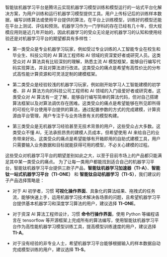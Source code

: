 智能钛机器学习平台是腾讯云实现机器学习模型训练和模型运行的一站式平台化解决方案，为用户训练和运行机器学习模型提供工具。用户上传标记后的训练样本数据，编写训练算法或使用平台提供的算法，在平台上训练模型，训练好的模型还能在平台上测试、评估和预测。机器学习作为一门学科的存在已经有几十年，但大规模应用则是近几年开始的，因此机器学习的受众无论是对机器学习的认知和使用经验还是对机器学习平台的期望都具有多样性：

- 第一类受众是专业机器学习玩家，例如受过专业训练的人工智能专业在校生和毕业生、科技公司的 AI 算法工程师和 AI 领域的资深爱好者或研究人员。这类受众对 AI 算法具有比较深刻的理解，熟悉主流 AI 模型框架，能够自行编写代码实现算法，并且对算法进行改进。这类受众的痛点是希望有高性价比的分布式高性能计算资源和可灵活定制的建模框架。

- 第二类受众是经验较浅的机器学习玩家，例如刚开始学习人工智能建模的初学者、非 AI 算法方向的科技公司工程师和 AI 领域的入门级爱好者或研究者。这类受众对 AI 算法有一定了解，能够自行编写简单的算法代码，但对自己搭建算法框架以及对算法调优存在困难。这类受众的痛点是希望能够在所见即所得的可视化平台使用平台提供的算法，通过配置参数的方式的完成建模，计算资源由平台管理，用户专注于与业务场景有关的模型构建。

- 第三类受众是无机器学习经验甚至无技术背景的用户，这些受众占大多数。这类受众不懂 AI，无法承担昂贵的建模人员成本，但希望使用 AI 来给自己的业务带来好处。这类受众的痛点是希望能够有开箱即用的自助式建模工具，用户只需要输入业务数据和目标就能获得可用的模型，不必关心建模的过程。

这些受众对机器学习平台的期望差别如此之大，以至于目前市场上的产品都只能满足其中某一类受众的痛点。
为了让每一类用户都能找到适合自己的机器学习平台，智能钛机器学习平台提供三款子产品，**智能钛机器学习加速器（TI-A）**、**智能钛一站式机器学习平台（TI-ONE）** 和 **智能钛自动机器学习（TI-S）**，我们建议的子产品选择策略是：

- 对于 AI 初学者，习惯 **可视化操作界面**、具象化的算法结果、拖拽式的任务流，能够快速上手，运用机器学习技术解决各场景的问题，且希望机器学习平台提供基本机器学习和深度学习算法的用户，建议选择 **TI-ONE**。

- 对于资深 AI 算法工程师设计，习惯 **命令行操作界面**，使用 Python 等编程语言在 tensorflow 等开源框架上完成所有的算法编写，使用智能钛机器学习平台作为高性能机器学习模型训练工具，提高模型训练速度的用户，建议选择 **TI-A**。

- 对于没有经验的非专业人士，希望机器学习平台能够根据输入的样本数据自动完成模型训练的用户，建议选择 **TI-S**。

